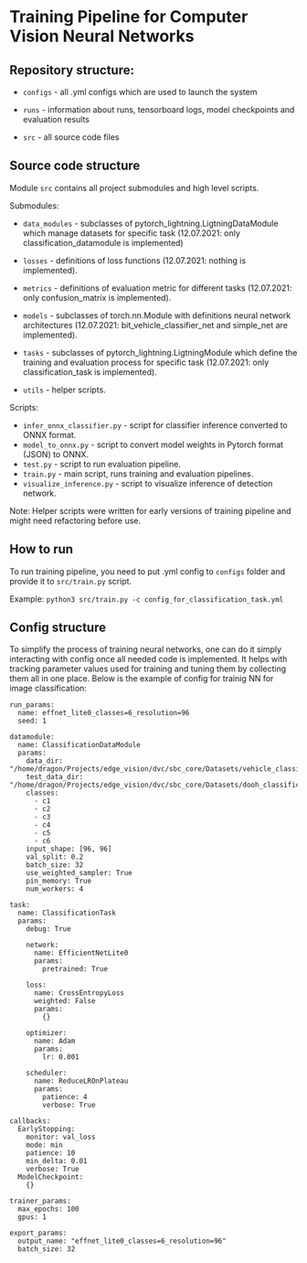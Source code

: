 # Training Pipeline for Computer Vision Neural Networks

## Repository structure:

- `configs` - all .yml configs which are used to launch the system

- `runs` - information about runs, tensorboard logs, model checkpoints and evaluation results

- `src` - all source code files

## Source code structure

Module `src` contains all project submodules and high level scripts.

Submodules:

- `data_modules` - subclasses of pytorch_lightning.LigtningDataModule which manage datasets for specific task (12.07.2021: only classification_datamodule is implemented)

- `losses` - definitions of loss functions (12.07.2021: nothing is implemented).
- `metrics` - definitions of evaluation metric for different tasks (12.07.2021: only confusion_matrix is implemented).
- `models` - subclasses of torch.nn.Module with definitions neural network architectures (12.07.2021: bit_vehicle_classifier_net and simple_net are implemented).
- `tasks` - subclasses of pytorch_lightning.LigtningModule which define the training and evaluation process for specific task (12.07.2021: only classification_task is implemented).
- `utils` - helper scripts.

Scripts:

- `infer_onnx_classifier.py` - script for classifier inference converted to ONNX format.
- `model_to_onnx.py` - script to convert model weights in Pytorch format (JSON) to ONNX.
- `test.py` - script to run evaluation pipeline.
- `train.py` - main script, runs training and evaluation pipelines.
- `visualize_inference.py` - script to visualize inference of detection network.

Note: Helper scripts were written for early versions of training pipeline and might need refactoring before use.

## How to run

To run training pipeline, you need to put .yml config to `configs` folder and provide it to `src/train.py` script.

Example: `python3 src/train.py -c config_for_classification_task.yml`

## Config structure

To simplify the process of training neural networks, one can do it simply interacting with config once all needed code is implemented. It helps with tracking parameter values used for training and tuning them by collecting them all in one place. Below is the example of config for trainig NN for image classification:
```
run_params:
  name: effnet_lite0_classes=6_resolution=96
  seed: 1

datamodule:
  name: ClassificationDataModule
  params:
    data_dir: "/home/dragon/Projects/edge_vision/dvc/sbc_core/Datasets/vehicle_classification_6/data"
    test_data_dir: "/home/dragon/Projects/edge_vision/dvc/sbc_core/Datasets/dooh_classification_3"
    classes:
      - c1
      - c2
      - c3
      - c4
      - c5
      - c6
    input_shape: [96, 96]
    val_split: 0.2
    batch_size: 32
    use_weighted_sampler: True
    pin_memory: True
    num_workers: 4

task:
  name: ClassificationTask
  params:
    debug: True

    network:
      name: EfficientNetLite0
      params:
        pretrained: True

    loss:
      name: CrossEntropyLoss
      weighted: False
      params:
        {}

    optimizer:
      name: Adam
      params:
        lr: 0.001

    scheduler:
      name: ReduceLROnPlateau
      params:
        patience: 4
        verbose: True

callbacks:
  EarlyStopping:
    monitor: val_loss
    mode: min
    patience: 10
    min_delta: 0.01
    verbose: True
  ModelCheckpoint:
    {}

trainer_params:
  max_epochs: 100
  gpus: 1

export_params:
  output_name: "effnet_lite0_classes=6_resolution=96"
  batch_size: 32
```
